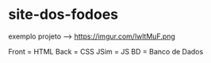 # site-dos-fodoes

exemplo projeto --> https://imgur.com/lwltMuF.png

Front = HTML
Back = CSS
JSim = JS
BD = Banco de Dados
